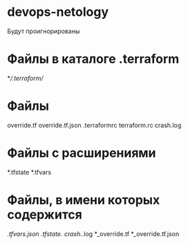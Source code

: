 # devops-netology
Будут проигнорированы

# Файлы в каталоге .terraform
**/.terraform/*

# Файлы
override.tf
override.tf.json
.terraformrc
terraform.rc
crash.log

# Файлы с расширениями
*.tfstate
*.tfvars


# Файлы, в имени которых содержится
*.tfvars.json
*.tfstate.*
crash.*.log
*_override.tf
*_override.tf.json